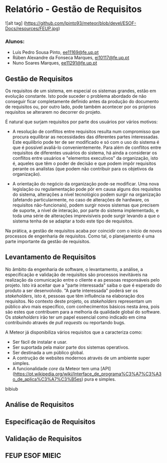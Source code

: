 # Relatório - Gestão de Requisitos

![alt tag] (https://github.com/lpinto93/meteor/blob/devel/ESOF-Docs/resources/FEUP.jpg)

### Alunos:
* Luís Pedro Sousa Pinto, ee11169@fe.up.pt
* Rúben Alexandre da Fonseca Marques, ei10117@fe.up.pt 
* Nuno Soares Marques, ee11291@fe.up.pt

## Gestão de Requisitos

Os requisitos de um sistema, em especial os sistemas grandes, estão em evolução constante. Isto pode suceder o problema abordado de não conseguir ficar completamente definido antes da produção do documento de requisitos ou, por outro lado, pode também acontecer por os próprios requisitos se alterarem no decorrer do projeto.

É natural que surjam requisitos por parte dos usuários por vários motivos:

* A resolução de conflitos entre requisitos resulta num compromisso que procura equilibrar as necessidades das diferentes partes interessadas. Este equilíbrio pode ter de ser modificado e só com o uso do sistema é que é possível avaliá-lo convenientemente. Para além de conflitos entre requisitos de diferentes usuários do sistema, há ainda a considerar os conflitos entre usuários e "elementos executivos" da organização, isto é, aqueles que têm o poder de decisão e que podem impôr requisitos perante os analistas (que podem não contribuir para os objetivos da organização).

* A orientação do negócio da organização pode-se modificar. Uma nova legislação ou regulamentação pode pôr em causa alguns dos requisitos do sistema, alterações a nível tecnológico podem surgir na organização (afetando particularmente, no caso de alterações de hardware, os requisitos não-funcionais), podem surgir novos sistemas que precisem de suporte, a nível de interação, por parte do sistema implementado, e toda uma série de alterações imprevisíveis pode surgir levando a que o sistema tenha de se adaptar a todo este tipo de requisitos.

Na prática, a gestão de requisitos acaba por coincidir com o início de novos processos de engenharia de requisitos. Como tal, o planejamento é uma parte importante da gestão de requisitos.

## Levantamento de Requisitos

No âmbito da engenharia de software, o levantamento, a análise, a especificação e validação de requisitos são processos inevitáveis na realização da comunicação entre o cliente e as pessoas responsáveis pelo projeto. Isto irá aceitar que a "parte interessada" saiba o que é esperado do produto a ser desenvolvido. "A parte interessada" poderá ser os *stakeholders*, isto é, pessoas que têm influência na elaboração dos requisitos.
No contexto deste projeto, os *stakeholders* representam um público alvo mais específico, com conhecimentos básicos nesta área, pois são estes que contribuem para a melhoria da qualidade global do software. Os *stakeholders* irão ter um papel essencial como indicado em cima contribuindo através de *pull requests* ou reportando bugs.

A Meteor já disponibiliza vários requisitos que a caracteriza como:
* Ser fácil de instalar e usar.
* Ser suportada pela maior parte dos sistemas operativos.
* Ser destinada a um público global.
* A contrução de websites modernos através de um ambiente super simples.
* A funcionalidade *core* da Meteor tem uma [API] (https://pt.wikipedia.org/wiki/Interface_de_programa%C3%A7%C3%A3o_de_aplica%C3%A7%C3%B5es) pura e simples.

bibiub


## Análise de Requisitos

## Especificação de Requisitos

## Validação de Requisitos

## FEUP ESOF MIEIC 
